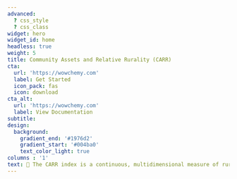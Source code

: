 ```yaml
---
advanced:
  ? css_style
  ? css_class
widget: hero
widget_id: home
headless: true
weight: 5
title: Community Assets and Relative Rurality (CARR)
cta:
  url: 'https://wowchemy.com'
  label: Get Started
  icon_pack: fas
  icon: download
cta_alt:
  url: 'https://wowchemy.com'
  label: View Documentation
subtitle: 
design:
  background:
    gradient_end: '#1976d2'
    gradient_start: '#004ba0'
    text_color_light: true
columns : '1'
text: 🧱 The CARR index is a continuous, multidimensional measure of rurality based on the concept of sustainable development that integrates measures of environmental, social, and economic resources. 🧱
---
```

